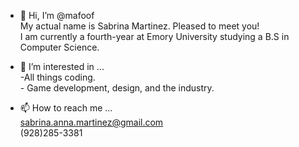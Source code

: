 - 👋 Hi, I’m @mafoof
      <br>My actual name is Sabrina Martinez. Pleased to meet you!
        <br>I am currently a fourth-year at Emory University studying a B.S in Computer Science.
        
- 👀 I’m interested in ...
      <br>-All things coding.
      <br>- Game development, design, and the industry.
      
    
- 📫 How to reach me ...
    <br>sabrina.anna.martinez@gmail.com
    <br>(928)285-3381

<!---
mafoof/mafoof is a ✨ special ✨ repository because its `README.md` (this file) appears on your GitHub profile.
You can click the Preview link to take a look at your changes.
--->
